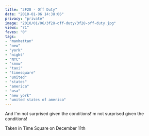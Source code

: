 ```yaml
---
title: "3F28 - Off Duty"
date: "2010-01-06 14:38:06"
privacy: "private"
image: "2010/01/06/3f28-off-duty/3f28-off-duty.jpg"
views: "71"
faves: "0"
tags:
- "manhattan"
- "new"
- "york"
- "night"
- "NYC"
- "snow"
- "taxi"
- "timesquare"
- "united"
- "states"
- "america"
- "usa"
- "new york"
- "united states of america"
---
```

And I'm not surprised given the conditions!'m not surprised given the conditions! 

Taken in Time Square on December 11th<a href="http://www.phillprice.com/2010/01/06/3f28-off-duty" rel="nofollow"></a>
